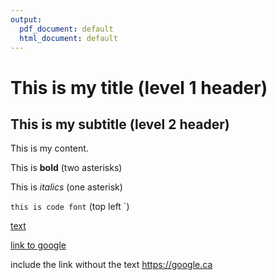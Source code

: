 ```yaml
---
output:
  pdf_document: default
  html_document: default
---
```

# This is my title (level 1 header)

## This is my subtitle (level 2 header)

This is my content.

This is **bold** (two asterisks)

This is *italics* (one asterisk)

`this is code font` (top left `)

[text](url)

[link to google](https://google.ca)

include the link without the text <https://google.ca>
